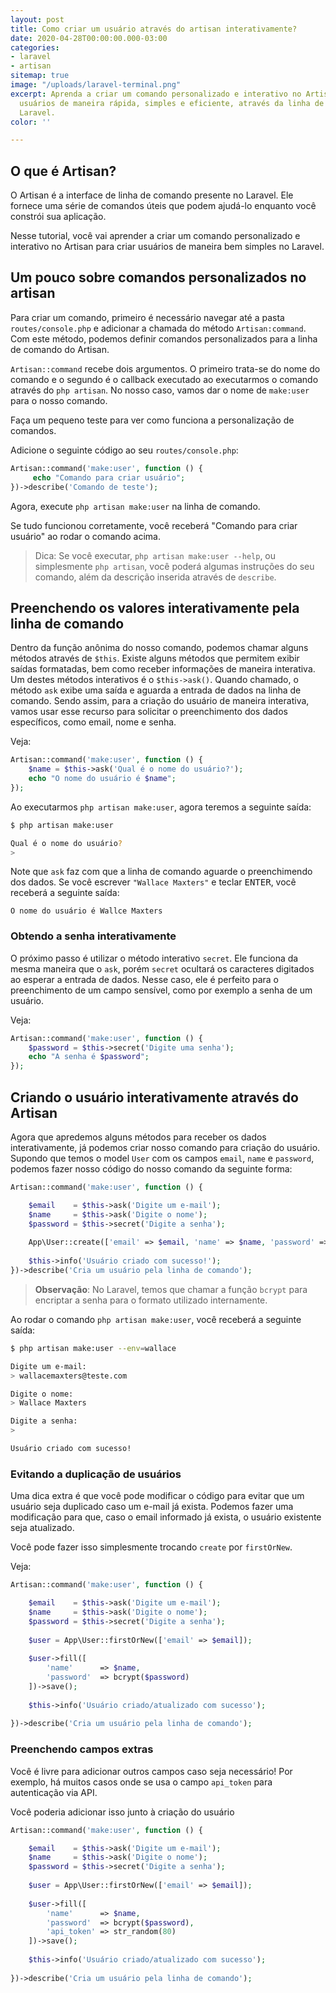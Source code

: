 ```yaml
---
layout: post
title: Como criar um usuário através do artisan interativamente?
date: 2020-04-28T00:00:00.000-03:00
categories:
- laravel
- artisan
sitemap: true
image: "/uploads/laravel-terminal.png"
excerpt: Aprenda a criar um comando personalizado e interativo no Artisan para criar
  usuários de maneira rápida, simples e eficiente, através da linha de comando, no
  Laravel.
color: ''

---
```

## O que é Artisan?

O Artisan é a interface de linha de comando presente no Laravel. Ele fornece uma série de comandos úteis que podem ajudá-lo enquanto você constrói sua aplicação.

Nesse tutorial,  você vai aprender a criar um comando personalizado e interativo no Artisan para criar usuários de maneira bem simples no Laravel.

## Um pouco sobre comandos personalizados no artisan

Para criar um comando, primeiro é necessário navegar até a pasta `routes/console.php` e adicionar a chamada do método `Artisan:command`. Com este método, podemos definir comandos personalizados para a linha de comando do Artisan.

`Artisan::command` recebe dois argumentos. O primeiro trata-se do nome do comando e o segundo é o callback executado ao executarmos o comando através do `php artisan`. No nosso caso, vamos dar o nome de `make:user` para o nosso comando.

Faça um pequeno teste para ver como funciona a personalização de comandos.

Adicione o seguinte código ao seu `routes/console.php`:

```php
Artisan::command('make:user', function () {
     echo "Comando para criar usuário";
})->describe('Comando de teste');
```

Agora, execute `php artisan make:user` na linha de comando.

Se tudo funcionou corretamente, você receberá "Comando para criar usuário" ao rodar o comando acima.

> Dica: Se você executar, `php artisan make:user --help`,  ou simplesmente `php artisan`, você poderá algumas instruções do seu comando, além da descrição inserida através de `describe`.

## Preenchendo os valores interativamente pela linha de comando

Dentro da função anônima do nosso comando, podemos chamar alguns métodos através de `$this`. Existe alguns métodos que permitem exibir saídas formatadas, bem como receber informações de maneira interativa. Um destes métodos interativos é o `$this->ask()`.
Quando chamado, o método `ask` exibe uma saída e aguarda a entrada de dados na linha de comando.
Sendo assim, para a criação do usuário de maneira interativa, vamos usar esse recurso para solicitar o preenchimento dos dados específicos, como email, nome e senha.

Veja:

```php
Artisan::command('make:user', function () {
    $name = $this->ask('Qual é o nome do usuário?');
    echo "O nome do usuário é $name";
});
```

Ao executarmos `php artisan make:user`, agora teremos a seguinte saída:

```bash
$ php artisan make:user

Qual é o nome do usuário?
> 
```

Note que `ask` faz com que a linha de comando aguarde o preenchimendo dos dados. Se você escrever `"Wallace Maxters"` e teclar <kbd>ENTER</kbd>, você receberá a seguinte saída:

```text
O nome do usuário é Wallce Maxters
```

### Obtendo a senha interativamente

O próximo passo é utilizar o método interativo `secret`. Ele funciona da mesma maneira que o `ask`, porém `secret` ocultará os caracteres digitados ao esperar a entrada de dados. Nesse caso, ele é perfeito para o preenchimento de um campo sensível, como por exemplo a senha de um usuário.

Veja:

```php
Artisan::command('make:user', function () {
    $password = $this->secret('Digite uma senha');
    echo "A senha é $password";
});
```

## Criando o usuário interativamente através do Artisan

Agora que apredemos alguns métodos para receber os dados interativamente, já podemos criar nosso comando para criação do usuário. Supondo que temos o model `User` com os campos `email`, `name` e `password`, podemos fazer nosso código do nosso comando da seguinte forma:

```php
Artisan::command('make:user', function () {

    $email    = $this->ask('Digite um e-mail');
    $name     = $this->ask('Digite o nome');
    $password = $this->secret('Digite a senha');
    
    App\User::create(['email' => $email, 'name' => $name, 'password' => bcrypt($password)]);
    
    $this->info('Usuário criado com sucesso!');
})->describe('Cria um usuário pela linha de comando');
```

> **Observação**: No Laravel, temos que chamar a função `bcrypt` para encriptar a senha para o formato utilizado internamente.

Ao rodar o comando `php artisan make:user`, você receberá a seguinte saída:

```bash
$ php artisan make:user --env=wallace

Digite um e-mail:
> wallacemaxters@teste.com

Digite o nome:
> Wallace Maxters

Digite a senha:
> 

Usuário criado com sucesso!
```

### Evitando a duplicação de usuários

Uma dica extra é que você pode modificar o código para evitar que um usuário seja duplicado caso um e-mail já exista.  Podemos fazer uma modificação para  que, caso o email informado já exista, o usuário existente seja atualizado. 

Você pode fazer isso simplesmente trocando `create` por `firstOrNew`.

Veja:

```php
Artisan::command('make:user', function () {

    $email    = $this->ask('Digite um e-mail');
    $name     = $this->ask('Digite o nome');
    $password = $this->secret('Digite a senha');
    
    $user = App\User::firstOrNew(['email' => $email]);
    
    $user->fill([
        'name' 		=> $name, 
        'password' 	=> bcrypt($password)
    ])->save();
    
    $this->info('Usuário criado/atualizado com sucesso');
    
})->describe('Cria um usuário pela linha de comando');
```

### Preenchendo campos extras

Você é livre para adicionar outros campos caso seja necessário! Por exemplo, há muitos casos onde se usa o campo `api_token` para autenticação via API.

Você poderia adicionar isso junto à criação do usuário

```php
Artisan::command('make:user', function () {

    $email    = $this->ask('Digite um e-mail');
    $name     = $this->ask('Digite o nome');
    $password = $this->secret('Digite a senha');
    
    $user = App\User::firstOrNew(['email' => $email]);
    
    $user->fill([
        'name' 		=> $name, 
        'password' 	=> bcrypt($password),
        'api_token' => str_random(80)
    ])->save();
    
    $this->info('Usuário criado/atualizado com sucesso');
    
})->describe('Cria um usuário pela linha de comando');
```
